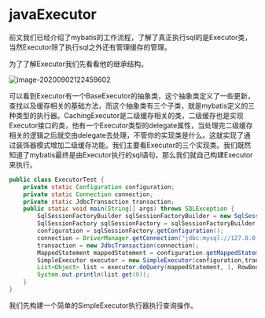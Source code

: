 # javaExecutor

前文我们已经介绍了mybatis的工作流程，了解了真正执行sql的是Executor类，当然Executor除了执行sql之外还有管理缓存的管理。

为了了解Executor我们先看看他的继承结构。

![image-20200902122459602](D:\Note\img\Executor.png)

可以看到Executor有一个BaseExecutor的抽象类，这个抽象类定义了一些更新，查找以及缓存相关的基础方法，而这个抽象类有三个子类，就是mybatis定义的三种类型的执行器。CachingExecutor是二级缓存相关的类，二级缓存也是实现Executor接口的类，他有一个Executor类型的delegate属性，当处理完二级缓存相关的逻辑之后就交由delegate去处理，不管你的实现类是什么。这就实现了通过装饰器模式增加二级缓存功能。我们主要看Executor的三个实现类。我们既然知道了mybatis最终是由Executor执行的sql语句，那么我们就自己构建Executor来执行。

```java
public class ExecutorTest {
    private static Configuration configuration;
    private static Connection connection;
    private static JdbcTransaction transaction;
    public static void main(String[] args) throws SQLException {
        SqlSessionFactoryBuilder sqlSessionFactoryBuilder = new SqlSessionFactoryBuilder();
        SqlSessionFactory sqlSessionFactory = sqlSessionFactoryBuilder.build(User.class.getResourceAsStream("/mybatis-config.xml"));
        configuration = sqlSessionFactory.getConfiguration();
        connection = DriverManager.getConnection("jdbc:mysql://127.0.0.1:3306/mybatisread?serverTimezone=UTC","root","root");
        transaction = new JdbcTransaction(connection);
        MappedStatement mappedStatement = configuration.getMappedStatement("TestMapper.queryUser");
        SimpleExecutor executor = new SimpleExecutor(configuration,transaction);
        List<Object> list = executor.doQuery(mappedStatement, 1, RowBounds.DEFAULT, SimpleExecutor.NO_RESULT_HANDLER, mappedStatement.getBoundSql(1));
        System.out.println(list.get(0));
    }
}
```



我们先构建一个简单的SimpleExecutor执行器执行查询操作。

